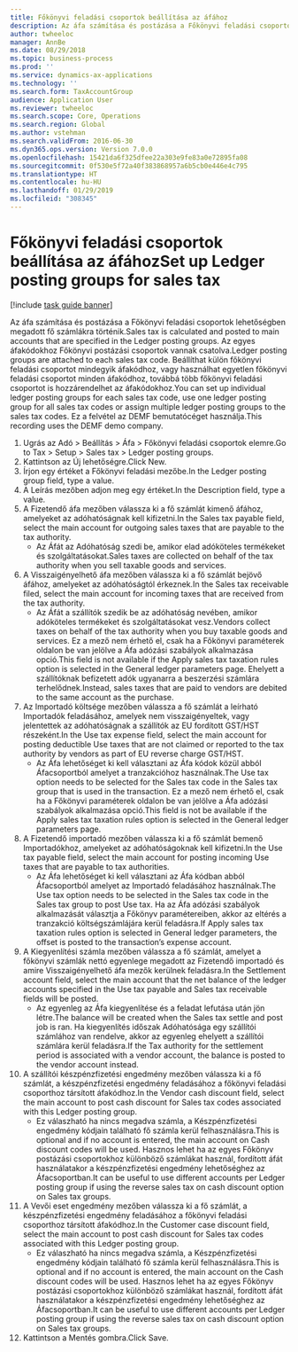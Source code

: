 ```yaml
---
title: Főkönyvi feladási csoportok beállítása az áfához
description: Az áfa számítása és postázása a Főkönyvi feladási csoportok lehetőségben megadott fő számlákra történik.
author: twheeloc
manager: AnnBe
ms.date: 08/29/2018
ms.topic: business-process
ms.prod: ''
ms.service: dynamics-ax-applications
ms.technology: ''
ms.search.form: TaxAccountGroup
audience: Application User
ms.reviewer: twheeloc
ms.search.scope: Core, Operations
ms.search.region: Global
ms.author: vstehman
ms.search.validFrom: 2016-06-30
ms.dyn365.ops.version: Version 7.0.0
ms.openlocfilehash: 15421da6f325dfee22a303e9fe83a0e72895fa08
ms.sourcegitcommit: 0f530e5f72a40f383868957a6b5cb0e446e4c795
ms.translationtype: HT
ms.contentlocale: hu-HU
ms.lasthandoff: 01/29/2019
ms.locfileid: "308345"
---
```

# <a name="set-up-ledger-posting-groups-for-sales-tax"></a><span data-ttu-id="f32b3-103">Főkönyvi feladási csoportok beállítása az áfához</span><span class="sxs-lookup"><span data-stu-id="f32b3-103">Set up Ledger posting groups for sales tax</span></span>

[!include [task guide banner](../../includes/task-guide-banner.md)]

<span data-ttu-id="f32b3-104">Az áfa számítása és postázása a Főkönyvi feladási csoportok lehetőségben megadott fő számlákra történik.</span><span class="sxs-lookup"><span data-stu-id="f32b3-104">Sales tax is calculated and posted to main accounts that are specified in the Ledger posting groups.</span></span> <span data-ttu-id="f32b3-105">Az egyes áfakódokhoz Főkönyvi postázási csoportok vannak csatolva.</span><span class="sxs-lookup"><span data-stu-id="f32b3-105">Ledger posting groups are attached to each sales tax code.</span></span> <span data-ttu-id="f32b3-106">Beállíthat külön főkönyvi feladási csoportot mindegyik áfakódhoz, vagy használhat egyetlen főkönyvi feladási csoportot minden áfakódhoz, továbbá több főkönyvi feladási csoportot is hozzárendelhet az áfakódokhoz.</span><span class="sxs-lookup"><span data-stu-id="f32b3-106">You can set up individual ledger posting groups for each sales tax code, use one ledger posting group for all sales tax codes or assign multiple ledger posting groups to the sales tax codes.</span></span> <span data-ttu-id="f32b3-107">Ez a felvétel az DEMF bemutatócéget használja.</span><span class="sxs-lookup"><span data-stu-id="f32b3-107">This recording uses the DEMF demo company.</span></span> 

1. <span data-ttu-id="f32b3-108">Ugrás az Adó > Beállítás > Áfa > Főkönyvi feladási csoportok elemre.</span><span class="sxs-lookup"><span data-stu-id="f32b3-108">Go to Tax > Setup > Sales tax > Ledger posting groups.</span></span>
2. <span data-ttu-id="f32b3-109">Kattintson az Új lehetőségre.</span><span class="sxs-lookup"><span data-stu-id="f32b3-109">Click New.</span></span>
3. <span data-ttu-id="f32b3-110">Írjon egy értéket a Főkönyvi feladási mezőbe.</span><span class="sxs-lookup"><span data-stu-id="f32b3-110">In the Ledger posting group field, type a value.</span></span>
4. <span data-ttu-id="f32b3-111">A Leírás mezőben adjon meg egy értéket.</span><span class="sxs-lookup"><span data-stu-id="f32b3-111">In the Description field, type a value.</span></span>
5. <span data-ttu-id="f32b3-112">A Fizetendő áfa mezőben válassza ki a fő számlát kimenő áfához, amelyeket az adóhatóságnak kell kifizetni.</span><span class="sxs-lookup"><span data-stu-id="f32b3-112">In the Sales tax payable field, select the main account for outgoing sales taxes that are payable to the tax authority.</span></span>
    * <span data-ttu-id="f32b3-113">Az Áfát az Adóhatóság szedi be, amikor elad adóköteles termékeket és szolgáltatásokat.</span><span class="sxs-lookup"><span data-stu-id="f32b3-113">Sales taxes are collected on behalf of the tax authority when you sell taxable goods and services.</span></span>  
6. <span data-ttu-id="f32b3-114">A Visszaigényelhető áfa mezőben válassza ki a fő számlát bejövő áfához, amelyeket az adóhatóságtól érkeznek.</span><span class="sxs-lookup"><span data-stu-id="f32b3-114">In the Sales tax receivable filed, select the main account for incoming taxes that are received from the tax authority.</span></span>
    * <span data-ttu-id="f32b3-115">Az Áfát a szállítók szedik be az adóhatóság nevében, amikor adóköteles termékeket és szolgáltatásokat vesz.</span><span class="sxs-lookup"><span data-stu-id="f32b3-115">Vendors collect taxes on behalf of the tax authority when you buy taxable goods and services.</span></span> <span data-ttu-id="f32b3-116">Ez a mező nem érhető el, csak ha a Főkönyvi paraméterek oldalon be van jelölve a Áfa adózási szabályok alkalmazása opció.</span><span class="sxs-lookup"><span data-stu-id="f32b3-116">This field is not available if the Apply sales tax taxation rules option is selected in the General ledger parameters page.</span></span> <span data-ttu-id="f32b3-117">Ehelyett a szállítóknak befizetett adók ugyanarra a beszerzési számlára terhelődnek.</span><span class="sxs-lookup"><span data-stu-id="f32b3-117">Instead, sales taxes that are paid to vendors are debited to the same account as the purchase.</span></span>   
7. <span data-ttu-id="f32b3-118">Az Importadó költsége mezőben válassza a fő számlát a leírható Importadók feladásához, amelyek nem visszaigényeltek, vagy jelentettek az adóhatóságnak a szállítók az EU fordított GST/HST részeként.</span><span class="sxs-lookup"><span data-stu-id="f32b3-118">In the Use tax expense field, select  the main account for posting deductible Use taxes that are not claimed or reported to the tax authority by vendors as part of EU reverse charge GST/HST.</span></span>
    * <span data-ttu-id="f32b3-119">Az Áfa lehetőséget ki kell választani az Áfa kódok közül abból Áfacsoportból amelyet a tranzakcióhoz használnak.</span><span class="sxs-lookup"><span data-stu-id="f32b3-119">The Use tax option needs to be selected for the Sales tax code in the Sales tax group that is used in the transaction.</span></span>  <span data-ttu-id="f32b3-120">Ez a mező nem érhető el, csak ha a Főkönyvi paraméterek oldalon be van jelölve a Áfa adózási szabályok alkalmazása opció.</span><span class="sxs-lookup"><span data-stu-id="f32b3-120">This field is not be available if the Apply sales tax taxation rules option is selected in the General ledger parameters page.</span></span>   
8. <span data-ttu-id="f32b3-121">A Fizetendő importadó mezőben válassza ki a fő számlát bemenő Importadókhoz, amelyeket az adóhatóságoknak kell kifizetni.</span><span class="sxs-lookup"><span data-stu-id="f32b3-121">In the Use tax payable field, select the main account for posting incoming Use taxes that are payable to tax authorities.</span></span>
    * <span data-ttu-id="f32b3-122">Az Áfa lehetőséget ki kell választani az Áfa kódban abból Áfacsoportból amelyet az Importadó feladásához használnak.</span><span class="sxs-lookup"><span data-stu-id="f32b3-122">The Use tax option needs to be selected in the Sales tax code in the Sales tax group to post Use tax.</span></span> <span data-ttu-id="f32b3-123">Ha az Áfa adózási szabályok alkalmazását választja a Főkönyv paramétereiben, akkor az eltérés a tranzakció költségszámlájára kerül feladásra.</span><span class="sxs-lookup"><span data-stu-id="f32b3-123">If Apply sales tax taxation rules option is selected in General ledger parameters, the offset is posted to the transaction’s expense account.</span></span>   
9. <span data-ttu-id="f32b3-124">A Kiegyenlítési számla mezőben válassza a fő számlát, amelyet a főkönyvi számlák nettó egyenlege megadott az Fizetendő importadó és amire Visszaigényelhető áfa mezők kerülnek feladásra.</span><span class="sxs-lookup"><span data-stu-id="f32b3-124">In the Settlement account field, select the main account  that the net balance of the ledger accounts specified in the Use tax payable and Sales tax receivable fields will be posted.</span></span>
    * <span data-ttu-id="f32b3-125">Az egyenleg az Áfa kiegyenlítése és a feladat lefutása után jön létre.</span><span class="sxs-lookup"><span data-stu-id="f32b3-125">The balance will be created when the Sales tax settle and post job is ran.</span></span>  <span data-ttu-id="f32b3-126">Ha kiegyenlítés időszak Adóhatósága egy szállítói számlához van rendelve, akkor az egyenleg ehelyett a szállítói számlára kerül feladásra.</span><span class="sxs-lookup"><span data-stu-id="f32b3-126">If the Tax authority for the settlement period is associated with a vendor account, the balance is posted to the vendor account instead.</span></span>   
10. <span data-ttu-id="f32b3-127">A szállítói készpénzfizetési engedmény mezőben válassza ki a fő számlát, a készpénzfizetési engedmény feladásához a főkönyvi feladási csoporthoz társított áfakódhoz.</span><span class="sxs-lookup"><span data-stu-id="f32b3-127">In the Vendor cash discount field, select the main account to post cash discount for Sales tax codes associated with this Ledger posting group.</span></span>
    * <span data-ttu-id="f32b3-128">Ez válaszható ha nincs megadva számla, a Készpénzfizetési engedmény kódjain található fő számla kerül felhasználásra.</span><span class="sxs-lookup"><span data-stu-id="f32b3-128">This is optional and if no account is entered,  the main account on Cash discount codes will be used.</span></span> <span data-ttu-id="f32b3-129">Hasznos lehet ha az egyes Főkönyv postázási csoportokhoz különböző számlákat használ, fordított áfát használatakor a készpénzfizetési engedmény lehetőséghez az Áfacsoportban.</span><span class="sxs-lookup"><span data-stu-id="f32b3-129">It can be useful to use different accounts per Ledger posting group if using the reverse sales tax on cash discount option on Sales tax groups.</span></span>  
11. <span data-ttu-id="f32b3-130">A Vevői eset engedmény mezőben válassza ki a fő számlát, a készpénzfizetési engedmény feladásához a főkönyvi feladási csoporthoz társított áfakódhoz.</span><span class="sxs-lookup"><span data-stu-id="f32b3-130">In the Customer case discount field, select the main account to post cash discount for Sales tax codes associated with this Ledger posting group.</span></span>
    * <span data-ttu-id="f32b3-131">Ez válaszható ha nincs megadva számla, a Készpénzfizetési engedmény kódjain található fő számla kerül felhasználásra.</span><span class="sxs-lookup"><span data-stu-id="f32b3-131">This is optional and if no account is entered, the main account on the Cash discount codes will be used.</span></span> <span data-ttu-id="f32b3-132">Hasznos lehet ha az egyes Főkönyv postázási csoportokhoz különböző számlákat használ, fordított áfát használatakor a készpénzfizetési engedmény lehetőséghez az Áfacsoportban.</span><span class="sxs-lookup"><span data-stu-id="f32b3-132">It can be useful to use different accounts per Ledger posting group if using the reverse sales tax on cash discount option on Sales tax groups.</span></span>  
12. <span data-ttu-id="f32b3-133">Kattintson a Mentés gombra.</span><span class="sxs-lookup"><span data-stu-id="f32b3-133">Click Save.</span></span>

